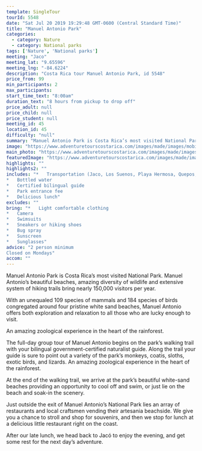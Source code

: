 ```yaml
---
template: SingleTour
tourId: 5548
date: "Sat Jul 20 2019 19:29:48 GMT-0600 (Central Standard Time)"
title: "Manuel Antonio Park"
categories: 
  - category: Nature
  - category: National parks
tags: ['Nature', 'National parks']
meeting: "Jaco"
meeting_lat: "9.65596"
meeting_lng: "-84.6224"
description: "Costa Rica tour Manuel Antonio Park, id 5548"
price_from: 99
min_participants: 2
max_participants: 
start_time_text: "8:00am"
duration_text: "8 hours from pickup to drop off"
price_adult: null
price_child: null
price_student: null
meeting_id: 45
location_id: 45
difficulty: "null"
summary: "Manuel Antonio Park is Costa Rica’s most visited National Park. Manuel Antonio’s beautiful beaches, amazing diversity of wildlife and extensive system of hiking trails bring nearly…"
image: "https://www.adventuretourscostarica.com/images/made/images/mobile/manuel-antonio-sloth_235_250_c1.jpg"
main_photo: "https://www.adventuretourscostarica.com/images/made/images/mobile/manuel-antonio-sloth_235_250_c1.jpg"
featuredImage: "https://www.adventuretourscostarica.com/images/made/images/mobile/manuel-antonio-sloth_235_250_c1.jpg"
highlights: ""
highlights2: ""
includes: "*   Transportation (Jaco, Los Suenos, Playa Hermosa, Quepos, Manuel Antonio)
*   Bottled water
*   Certified bilingual guide
*   Park entrance fee
*   Delicious lunch"
excludes: ""
bring: "*   Light comfortable clothing
*   Camera
*   Swimsuits
*   Sneakers or hiking shoes
*   Bug spray
*   Sunscreen
*   Sunglasses"
advice: "2 person minimum  
Closed on Mondays"
accom: ""
---
```

Manuel Antonio Park is Costa Rica’s most visited National Park. Manuel Antonio’s beautiful beaches, amazing diversity of wildlife and extensive system of hiking trails bring nearly 150,000 visitors per year.

With an unequaled 109 species of mammals and 184 species of birds congregated around four pristine white sand beaches, Manuel Antonio offers both exploration and relaxation to all those who are lucky enough to visit.

An amazing zoological experience in the heart of the rainforest.

The full-day group tour of Manuel Antonio begins on the park’s walking trail with your bilingual government-certified naturalist guide. Along the trail your guide is sure to point out a variety of the park’s monkeys, coatis, sloths, exotic birds, and lizards. An amazing zoological experience in the heart of the rainforest.

At the end of the walking trail, we arrive at the park’s beautiful white-sand beaches providing an opportunity to cool off and swim, or just lie on the beach and soak-in the scenery.

Just outside the exit of Manuel Antonio’s National Park lies an array of restaurants and local craftsmen vending their artesania beachside. We give you a chance to stroll and shop for souvenirs, and then we stop for lunch at a delicious little restaurant right on the coast.

After our late lunch, we head back to Jacó to enjoy the evening, and get some rest for the next day’s adventure.